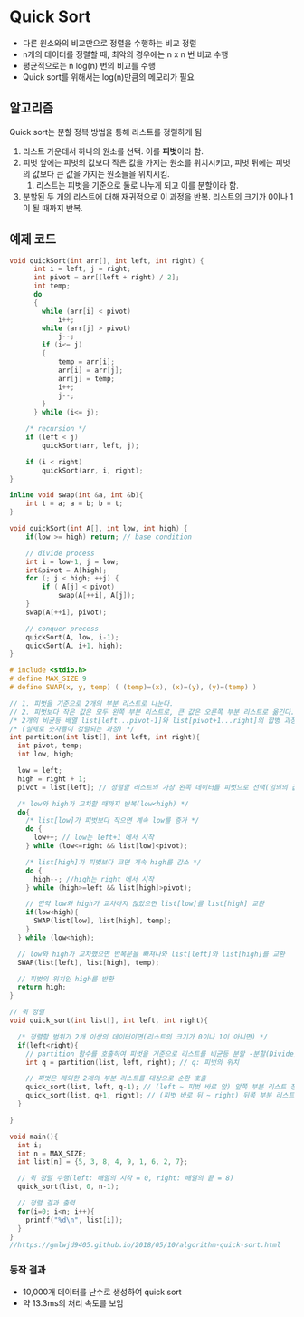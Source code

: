 # Quick Sort

- 다른 원소와의 비교만으로 정렬을 수행하는 비교 정렬
- n개의 데이터를 정렬할 때, 최악의 경우에는 n x n 번 비교 수행
- 평균적으로는 n log(n) 번의 비교를 수행
- Quick sort를 위해서는 log(n)만큼의 메모리가 필요

## 알고리즘

Quick sort는 분할 정복 방법을 통해 리스트를 정렬하게 됨

1. 리스트 가운데서 하나의 원소를 선택. 이를 **피벗**이라 함.
2. 피벗 앞에는 피벗의 값보다 작은 값을 가지는 원소를 위치시키고, 피벗 뒤에는 피벗의 값보다 큰 값을 가지는 원소들을 위치시킴.
   1. 리스트는 피벗을 기준으로 둘로 나누게 되고 이를 분할이라 함.
3. 분할된 두 개의 리스트에 대해 재귀적으로 이 과정을 반복. 리스트의 크기가 0이나 1이 될 때까지 반복.



## 예제 코드

```c
void quickSort(int arr[], int left, int right) {
      int i = left, j = right;
      int pivot = arr[(left + right) / 2];
      int temp;
      do
      {
        while (arr[i] < pivot)
            i++;
        while (arr[j] > pivot)
            j--;
        if (i<= j)
        {
            temp = arr[i];
            arr[i] = arr[j];
            arr[j] = temp;
            i++;
            j--;
        }
      } while (i<= j);

    /* recursion */
    if (left < j)
        quickSort(arr, left, j);

    if (i < right)
        quickSort(arr, i, right);
}
```

```c++
inline void swap(int &a, int &b){
    int t = a; a = b; b = t;
}

void quickSort(int A[], int low, int high) {
    if(low >= high) return; // base condition

    // divide process
    int i = low-1, j = low;
    int&pivot = A[high];
    for (; j < high; ++j) {
        if ( A[j] < pivot)
            swap(A[++i], A[j]);
    }
    swap(A[++i], pivot);

    // conquer process
    quickSort(A, low, i-1);
    quickSort(A, i+1, high);
}
```

```c
# include <stdio.h>
# define MAX_SIZE 9
# define SWAP(x, y, temp) ( (temp)=(x), (x)=(y), (y)=(temp) )

// 1. 피벗을 기준으로 2개의 부분 리스트로 나눈다.
// 2. 피벗보다 작은 값은 모두 왼쪽 부분 리스트로, 큰 값은 오른쪽 부분 리스트로 옮긴다.
/* 2개의 비균등 배열 list[left...pivot-1]와 list[pivot+1...right]의 합병 과정 */
/* (실제로 숫자들이 정렬되는 과정) */
int partition(int list[], int left, int right){
  int pivot, temp;
  int low, high;

  low = left;
  high = right + 1;
  pivot = list[left]; // 정렬할 리스트의 가장 왼쪽 데이터를 피벗으로 선택(임의의 값을 피벗으로 선택)

  /* low와 high가 교차할 때까지 반복(low<high) */
  do{
    /* list[low]가 피벗보다 작으면 계속 low를 증가 */
    do {
      low++; // low는 left+1 에서 시작
    } while (low<=right && list[low]<pivot);

    /* list[high]가 피벗보다 크면 계속 high를 감소 */
    do {
      high--; //high는 right 에서 시작
    } while (high>=left && list[high]>pivot);

    // 만약 low와 high가 교차하지 않았으면 list[low]를 list[high] 교환
    if(low<high){
      SWAP(list[low], list[high], temp);
    }
  } while (low<high);

  // low와 high가 교차했으면 반복문을 빠져나와 list[left]와 list[high]를 교환
  SWAP(list[left], list[high], temp);

  // 피벗의 위치인 high를 반환
  return high;
}

// 퀵 정렬
void quick_sort(int list[], int left, int right){

  /* 정렬할 범위가 2개 이상의 데이터이면(리스트의 크기가 0이나 1이 아니면) */
  if(left<right){
    // partition 함수를 호출하여 피벗을 기준으로 리스트를 비균등 분할 -분할(Divide)
    int q = partition(list, left, right); // q: 피벗의 위치

    // 피벗은 제외한 2개의 부분 리스트를 대상으로 순환 호출
    quick_sort(list, left, q-1); // (left ~ 피벗 바로 앞) 앞쪽 부분 리스트 정렬 -정복(Conquer)
    quick_sort(list, q+1, right); // (피벗 바로 뒤 ~ right) 뒤쪽 부분 리스트 정렬 -정복(Conquer)
  }

}

void main(){
  int i;
  int n = MAX_SIZE;
  int list[n] = {5, 3, 8, 4, 9, 1, 6, 2, 7};

  // 퀵 정렬 수행(left: 배열의 시작 = 0, right: 배열의 끝 = 8)
  quick_sort(list, 0, n-1);

  // 정렬 결과 출력
  for(i=0; i<n; i++){
    printf("%d\n", list[i]);
  }
}
//https://gmlwjd9405.github.io/2018/05/10/algorithm-quick-sort.html
```

### 동작 결과

- 10,000개 데이터를 난수로 생성하여 quick sort
- 약 13.3ms의 처리 속도를 보임
